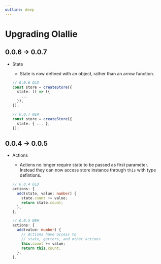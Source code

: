 ```yaml
---
outline: deep
---
```

# Upgrading Olallie

## 0.0.6 -> 0.0.7

- State
  - State is now defined with an object, rather than an arrow function.

  ```ts
  // 0.0.6 OLD
  const store = createStore({
    state: () => ({
      ...
    }),
  });

  // 0.0.7 NEW
  const store = createStore({
    state: { ... },
  });
  ```

## 0.0.4 -> 0.0.5

- Actions
  - Actions no longer require state to be passed as first parameter. Instead they can now access store instance through `this` with type defintions.

  ```ts
  // 0.0.4 OLD
  actions: {
    add(state, value: number) {
      state.count += value;
      return state.count;
    },
  },

  // 0.0.5 NEW
  actions: {
    add(value: number) {
      // Actions have access to
      // state, getters, and other actions
      this.count += value;
      return this.count;
    },
  },
  ```
